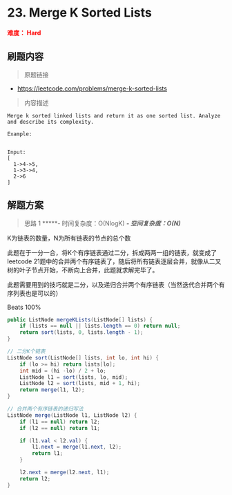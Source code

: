 # 23. Merge K Sorted Lists

**<font color=red>难度： Hard</font>**

## 刷题内容

> 原题链接

* https://leetcode.com/problems/merge-k-sorted-lists

> 内容描述

```
Merge k sorted linked lists and return it as one sorted list. Analyze and describe its complexity.

Example:


Input:
[
  1->4->5,
  1->3->4,
  2->6
]
```

## 解题方案

> 思路 1
*****- 时间复杂度：O(NlogK) *****- 空间复杂度：O(N)*****

K为链表的数量，N为所有链表的节点的总个数

此题在于一分一合，将K个有序链表通过二分，拆成两两一组的链表，就变成了leetcode  21题中的合并两个有序链表了，随后将所有链表逐层合并，就像从二叉树的叶子节点开始，不断向上合并，此题就求解完毕了。

此题需要用到的技巧就是二分，以及递归合并两个有序链表（当然迭代合并两个有序列表也是可以的）

Beats 100%

```java
public ListNode mergeKLists(ListNode[] lists) {
    if (lists == null || lists.length == 0) return null;
    return sort(lists, 0, lists.length - 1);
}

// 二分K个链表
ListNode sort(ListNode[] lists, int lo, int hi) {
    if (lo >= hi) return lists[lo];
    int mid = (hi -lo) / 2 + lo;
    ListNode l1 = sort(lists, lo, mid);
    ListNode l2 = sort(lists, mid + 1, hi);
    return merge(l1, l2);
}

// 合并两个有序链表的递归写法
ListNode merge(ListNode l1, ListNode l2) {
    if (l1 == null) return l2;
    if (l2 == null) return l1;

    if (l1.val < l2.val) {
        l1.next = merge(l1.next, l2);
        return l1;
    }

    l2.next = merge(l2.next, l1);
    return l2;
}

```
